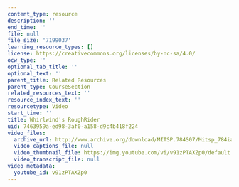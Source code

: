 ```yaml
---
content_type: resource
description: ''
end_time: ''
file: null
file_size: '7199037'
learning_resource_types: []
license: https://creativecommons.org/licenses/by-nc-sa/4.0/
ocw_type: ''
optional_tab_title: ''
optional_text: ''
parent_title: Related Resources
parent_type: CourseSection
related_resources_text: ''
resource_index_text: ''
resourcetype: Video
start_time: ''
title: Whirlwind's RoughRider
uid: 7463959a-ed98-3af0-a158-d9c4b418f224
video_files:
  archive_url: http://www.archive.org/download/MITSP.784S07/Mitsp_784iap07_roughrider_300k.mp4
  video_captions_file: null
  video_thumbnail_file: https://img.youtube.com/vi/v91zPTAXZp0/default.jpg
  video_transcript_file: null
video_metadata:
  youtube_id: v91zPTAXZp0
---
```

